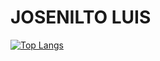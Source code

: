 # JOSENILTO LUIS

[![Top Langs](https://github-readme-stats.vercel.app/api/top-langs/?username=josenilto)](https://github.com/josenilto/josenilto.github.io)
